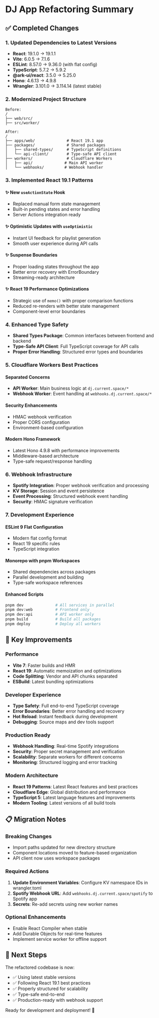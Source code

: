 # DJ App Refactoring Summary

## ✅ Completed Changes

### 1. Updated Dependencies to Latest Versions
- **React**: 19.1.0 → 19.1.1
- **Vite**: 6.0.5 → 7.1.6
- **ESLint**: 8.57.0 → 9.36.0 (with flat config)
- **TypeScript**: 5.7.2 → 5.9.2
- **@ark-ui/react**: 3.5.0 → 5.25.0
- **Hono**: 4.6.13 → 4.9.8
- **Wrangler**: 3.101.0 → 3.114.14 (latest stable)

### 2. Modernized Project Structure
```
Before:
/
├── web/src/
├── src/worker/

After:
/
├── apps/web/              # React 19.1 app
├── packages/              # Shared packages
│   ├── shared-types/      # TypeScript definitions
│   └── api-client/        # Type-safe API client
├── workers/               # Cloudflare Workers
│   ├── api/              # Main API worker
│   └── webhooks/         # Webhook handler
```

### 3. Implemented React 19.1 Patterns

#### ✨ New `useActionState` Hook
- Replaced manual form state management
- Built-in pending states and error handling
- Server Actions integration ready

#### ✨ Optimistic Updates with `useOptimistic`
- Instant UI feedback for playlist generation
- Smooth user experience during API calls

#### ✨ Suspense Boundaries
- Proper loading states throughout the app
- Better error recovery with ErrorBoundary
- Streaming-ready architecture

#### ✨ React 19 Performance Optimizations
- Strategic use of `memo()` with proper comparison functions
- Reduced re-renders with better state management
- Component-level error boundaries

### 4. Enhanced Type Safety
- **Shared Types Package**: Common interfaces between frontend and backend
- **Type-Safe API Client**: Full TypeScript coverage for API calls
- **Proper Error Handling**: Structured error types and boundaries

### 5. Cloudflare Workers Best Practices

#### Separated Concerns
- **API Worker**: Main business logic at `dj.current.space/*`
- **Webhook Worker**: Event handling at `webhooks.dj.current.space/*`

#### Security Enhancements
- HMAC webhook verification
- Proper CORS configuration
- Environment-based configuration

#### Modern Hono Framework
- Latest Hono 4.9.8 with performance improvements
- Middleware-based architecture
- Type-safe request/response handling

### 6. Webhook Infrastructure
- **Spotify Integration**: Proper webhook verification and processing
- **KV Storage**: Session and event persistence
- **Event Processing**: Structured webhook event handling
- **Security**: HMAC signature verification

### 7. Development Experience

#### ESLint 9 Flat Configuration
- Modern flat config format
- React 19 specific rules
- TypeScript integration

#### Monorepo with pnpm Workspaces
- Shared dependencies across packages
- Parallel development and building
- Type-safe workspace references

#### Enhanced Scripts
```bash
pnpm dev              # All services in parallel
pnpm dev:web          # Frontend only
pnpm dev:api          # API worker only
pnpm build            # Build all packages
pnpm deploy           # Deploy all workers
```

## 🚀 Key Improvements

### Performance
- **Vite 7**: Faster builds and HMR
- **React 19**: Automatic memoization and optimizations
- **Code Splitting**: Vendor and API chunks separated
- **ESBuild**: Latest bundling optimizations

### Developer Experience
- **Type Safety**: Full end-to-end TypeScript coverage
- **Error Boundaries**: Better error handling and recovery
- **Hot Reload**: Instant feedback during development
- **Debugging**: Source maps and dev tools support

### Production Ready
- **Webhook Handling**: Real-time Spotify integrations
- **Security**: Proper secret management and verification
- **Scalability**: Separate workers for different concerns
- **Monitoring**: Structured logging and error tracking

### Modern Architecture
- **React 19 Patterns**: Latest React features and best practices
- **Cloudflare Edge**: Global distribution and performance
- **TypeScript 5**: Latest language features and improvements
- **Modern Tooling**: Latest versions of all build tools

## 📋 Migration Notes

### Breaking Changes
- Import paths updated for new directory structure
- Component locations moved to feature-based organization
- API client now uses workspace packages

### Required Actions
1. **Update Environment Variables**: Configure KV namespace IDs in wrangler.toml
2. **Spotify Webhook URL**: Add `webhooks.dj.current.space/spotify` to Spotify app
3. **Secrets**: Re-add secrets using new worker names

### Optional Enhancements
- Enable React Compiler when stable
- Add Durable Objects for real-time features
- Implement service worker for offline support

## 🎯 Next Steps

The refactored codebase is now:
- ✅ Using latest stable versions
- ✅ Following React 19.1 best practices
- ✅ Properly structured for scalability
- ✅ Type-safe end-to-end
- ✅ Production-ready with webhook support

Ready for development and deployment! 🚀